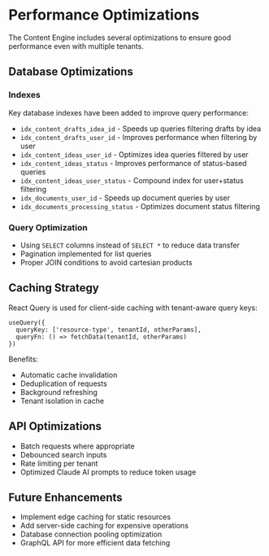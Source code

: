 
# Performance Optimizations

The Content Engine includes several optimizations to ensure good performance even with multiple tenants.

## Database Optimizations

### Indexes

Key database indexes have been added to improve query performance:

- `idx_content_drafts_idea_id` - Speeds up queries filtering drafts by idea
- `idx_content_drafts_user_id` - Improves performance when filtering by user
- `idx_content_ideas_user_id` - Optimizes idea queries filtered by user
- `idx_content_ideas_status` - Improves performance of status-based queries
- `idx_content_ideas_user_status` - Compound index for user+status filtering
- `idx_documents_user_id` - Speeds up document queries by user
- `idx_documents_processing_status` - Optimizes document status filtering

### Query Optimization

- Using `SELECT` columns instead of `SELECT *` to reduce data transfer
- Pagination implemented for list queries
- Proper JOIN conditions to avoid cartesian products

## Caching Strategy

React Query is used for client-side caching with tenant-aware query keys:

```tsx
useQuery({
  queryKey: ['resource-type', tenantId, otherParams],
  queryFn: () => fetchData(tenantId, otherParams)
})
```

Benefits:
- Automatic cache invalidation
- Deduplication of requests
- Background refreshing
- Tenant isolation in cache

## API Optimizations

- Batch requests where appropriate
- Debounced search inputs
- Rate limiting per tenant
- Optimized Claude AI prompts to reduce token usage

## Future Enhancements

- Implement edge caching for static resources
- Add server-side caching for expensive operations
- Database connection pooling optimization
- GraphQL API for more efficient data fetching
